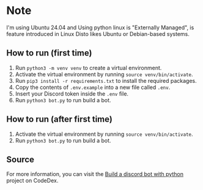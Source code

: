 # Note
I'm using Ubuntu 24.04 and Using python linux is "Externally Managed", is feature introduced in Linux Disto likes Ubuntu or Debian-based systems.

## How to run (first time)
1. Run `python3 -m venv venv` to create a virtual environment.
2. Activate the virtual environment by running `source venv/bin/activate`.
3. Run `pip3 install -r requirements.txt` to install the required packages.
4. Copy the contents of `.env.example` into a new file called `.env`.
5. Insert your Discord token inside the `.env` file.
6. Run `python3 bot.py` to run build a bot.

## How to run (after first time)
1. Activate the virtual environment by running `source venv/bin/activate`.
2. Run `python3 bot.py` to run build a bot.

## Source
For more information, you can visit the [Build a discord bot with python](https://www.codedex.io/projects/build-a-discord-bot-with-python) project on CodeDex.